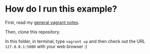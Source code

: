 # How do I run this example?

First, read my [general vagrant notes](../README.md).

Then, clone this repository.

In this folder, in terminal, type `vagrant up` and then check out the URL `127.0.0.1:5000` with your web browser :)

